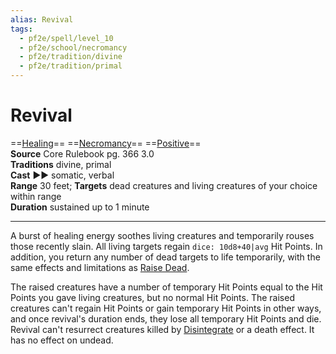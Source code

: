 ```yaml
---
alias: Revival
tags:
  - pf2e/spell/level_10
  - pf2e/school/necromancy
  - pf2e/tradition/divine
  - pf2e/tradition/primal
---
```


# Revival

==[Healing](../../../Traits/Healing.md)== ==[Necromancy](../../../Traits/Necromancy.md)== ==[Positive](../../../Traits/Positive.md)==  
__Source__ Core Rulebook pg. 366 3.0  
**Traditions** divine, primal  
**Cast** ►► somatic, verbal  
**Range** 30 feet; **Targets** dead creatures and living creatures of your choice within range  
**Duration** sustained up to 1 minute

---

A burst of healing energy soothes living creatures and temporarily rouses those recently slain. All living targets regain `dice: 10d8+40|avg` Hit Points. In addition, you return any number of dead targets to life temporarily, with the same effects and limitations as [Raise Dead](../Level%206/Raise%20Dead.md).

The raised creatures have a number of temporary Hit Points equal to the Hit Points you gave living creatures, but no normal Hit Points. The raised creatures can't regain Hit Points or gain temporary Hit Points in other ways, and once revival's duration ends, they lose all temporary Hit Points and die. Revival can't resurrect creatures killed by [Disintegrate](../Level%206/Disintegrate.md) or a death effect. It has no effect on undead.
